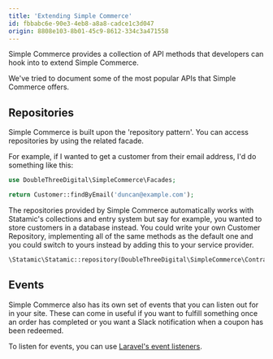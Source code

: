 ```yaml
---
title: 'Extending Simple Commerce'
id: fbbabc6e-90e3-4eb8-a8a8-cadce1c3d047
origin: 8808e103-8b01-45c9-8612-334c3a471558
---
```

Simple Commerce provides a collection of API methods that developers can hook into to extend Simple Commerce.

We've tried to document some of the most popular APIs that Simple Commerce offers.

## Repositories
Simple Commerce is built upon the 'repository pattern'. You can access repositories by using the related facade. 

For example, if I wanted to get a customer from their email address, I'd do something like this:

```php
use DoubleThreeDigital\SimpleCommerce\Facades;

return Customer::findByEmail('duncan@example.com');
```

The repositories provided by Simple Commerce automatically works with Statamic's collections and entry system but say for example, you wanted to store customers in a database instead. You could write your own Customer Repository, implementing all of the same methods as the default one and you could switch to yours instead by adding this to your service provider.

```php
\Statamic\Statamic::repository(DoubleThreeDigital\SimpleCommerce\Contracts\CustomerRepository::class, App\Repositories\CustomerRepository::class);
```

## Events
Simple Commerce also has its own set of events that you can listen out for in your site. These can come in useful if you want to fulfill something once an order has completed or you want a Slack notification when a coupon has been redeemed.

To listen for events, you can use [Laravel's event listeners](https://laravel.com/docs/master/events#registering-events-and-listeners).